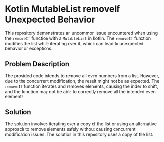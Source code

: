 # Kotlin MutableList removeIf Unexpected Behavior

This repository demonstrates an uncommon issue encountered when using the `removeIf` function with a `MutableList` in Kotlin. The `removeIf` function modifies the list while iterating over it, which can lead to unexpected behavior or exceptions.

## Problem Description

The provided code intends to remove all even numbers from a list. However, due to the concurrent modification, the result might not be as expected. The `removeIf` function iterates and removes elements, causing the index to shift, and the function may not be able to correctly remove all the intended even elements.

## Solution

The solution involves iterating over a copy of the list or using an alternative approach to remove elements safely without causing concurrent modification issues.  The solution in this repository uses a copy of the list.
